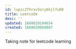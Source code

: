 ```yaml
---
id: lupic2fhrxv5ory6kjlfu08
title: Leetcode
desc: ''
updated: 1668020104654
created: 1668020068907
---
```

Taking note for leetcode learning